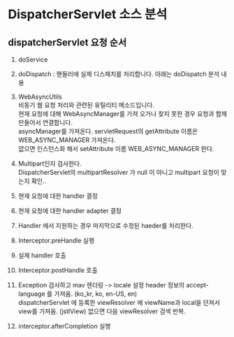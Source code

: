 # DispatcherServlet 소스 분석


## dispatcherServlet 요청 순서
1. doService  
2. doDispatch : 핸들러에 실제 디스패치를 처리합니다. 아래는 doDispatch 분석 내용  

1. WebAsyncUtils  
비동기 웹 요청 처리와 관련된 유틸리티 메소드입니다.  
현재 요청에 대해 WebAsyncManager를 가져 오거나 찾지 못한 경우 요청과 함께 만들어서 연결합니다.  
asyncManager를 가져온다. servletRequest의 getAttribute 이름은 WEB_ASYNC_MANAGER 가져온다.  
없으면 인스턴스화 해서 setAttribute 이름 WEB_ASYNC_MANAGER 한다.  

2. Multipart인지 검사한다.  
DispatcherServlet의 multipartResolver 가 null 이 아니고 multipart 요청이 맞는지 확인..


3. 현재 요청에 대한 handler 결정  
4. 현재 요청에 대한 handler adapter 결정  
5. Handler 에서 지원하는 경우 마지막으로 수정된 haeder를 처리한다.  
6. Interceptor.preHandle 실행  
7. 실제 handler 호출  
8. Interceptor.postHandle 호출  
9. Exception 검사하고 mav 렌더링 -> locale 설정 header 정보의 accept-language 를 가져옴. (ko_kr, ko, en-US, en)  
dispatcherServlet 에 등록한 viewResolver 에 viewName과 local을 던져서 view를 가져옴. (jstlView) 없으면 다음 viewResolver 검색 반복.  
10. interceptor.afterCompletion 실행  
